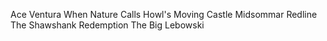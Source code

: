 Ace Ventura When Nature Calls
Howl's Moving Castle
Midsommar
Redline
The Shawshank Redemption
The Big Lebowski